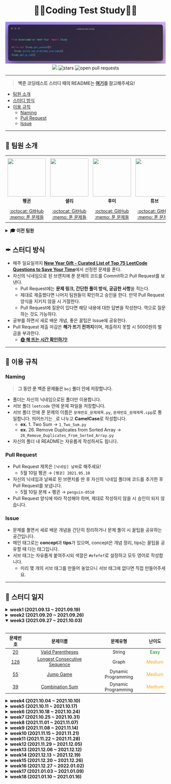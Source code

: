 <div align="center">
  <h1>👨‍💻Coding Test Study👩‍💻</h1>
  <img src='./logo.png' alt='logo'>
  <br/>
  <a href="https://hits.seeyoufarm.com"><img src="https://hits.seeyoufarm.com/api/count/incr/badge.svg?url=https%3A%2F%2Fgithub.com%2Fboostcamp-ai-tech-4%2Fcoding-test-study&count_bg=%2379C83D&title_bg=%23555555&icon=&icon_color=%23E7E7E7&title=hits&edge_flat=false"/></a>
  <img src="https://img.shields.io/github/stars/boostcamp-ai-tech-4/coding-test-study" alt="stars"/>
  <img src="https://img.shields.io/github/issues-pr/boostcamp-ai-tech-4/coding-test-study" alt="open pull requests"/>
</div>

---

> **백준 코딩테스트 스터디 때의 README는 [여기](/README_BOJ.md)를 참고해주세요!**

- [팀원 소개](#-팀원-소개)
- [스터디 방식](#-스터디-방식)
- [이용 규칙](#-이용-규칙)
  - [Naming](#naming)
  - [Pull Request](#pull-request)
  - [Issue](#issue)

---

## 👋 팀원 소개

<table>
    <tr height="160px">
        <td align="center" width="150px">
            <a href="https://github.com/CoodingPenguin"><img height="120px" width="120px" src="https://avatars.githubusercontent.com/u/37505775?s=460&u=44732fef53503e63d47192ce5c2de747eff5f0c6&v=4"/></a>
            <br />
            <strong>펭귄</strong>
        </td>
        <td align="center" width="150px">
            <a href="https://github.com/bsm8734"><img height="120px" width="120px" src="https://avatars.githubusercontent.com/u/35002768?s=460&v=4"/></a>
            <br />
            <strong>샐리</strong>
        </td>
        <td align="center" width="150px">
            <a href="https://github.com/opijae"><img height="120px" width="120px" src="https://avatars.githubusercontent.com/u/26226101?v=4"/></a>
            <br />
            <strong>후미</strong>
        </td>
        <td align="center" width="150px">
            <a href="https://github.com/peacecheejecake"><img height="120px" width="120px" src="https://avatars.githubusercontent.com/u/29668380?v=4"/></a>
            <br />
            <strong>튜브</strong>
        </td>
    </tr>
    <tr height="50px">
        <td align="center">
            <a href="https://github.com/coodingpenguin">:octocat: GitHub</a>
            <br />
            <a href="./coodingpenguin">:memo: 푼 문제들</a>
        </td>
        <td align="center">
            <a href="https://github.com/bsm8734">:octocat: GitHub</a>
            <br />
            <a href="./sally">:memo: 푼 문제들</a>
        <td align="center">
            <a href="https://github.com/opijae">:octocat: GitHub</a>
            <br />
            <a href="./opijae">:memo: 푼 문제들</a>
        </td>
        <td align="center">
            <a href="https://github.com/peacecheejecake">:octocat: GitHub</a>
            <br />
            <a href="./peacecheejecake">:memo: 푼 문제들</a>
        </td>
    </tr>
</table>

<details>
    <summary><strong>🎓 이전 팀원</strong></summary>
    <br/>
    <table>
        <tr height="160px">
            <td align="center" width="150px">
                <a href="https://github.com/changwoomon"><img height="120px" width="120px" src="https://avatars.githubusercontent.com/u/59998179?s=460&u=3a7c94b4d803a79b0bd947e184838607f0bf18c7&v=4"/></a>
                <br />
                <strong>원딜</strong>
            </td>
          <td align="center" width="150px">
            <a href="https://github.com/osmosm7"><img height="120px" width="120px" src="https://avatars.githubusercontent.com/u/48181287?v=4"/></a>
            <br />
            <strong>구너</strong>
          </td>
          <td align="center" width="150px">
            <a href="hhttps://github.com/dkswndms4782"><img height="120px" width="120px" src="https://avatars.githubusercontent.com/u/59716219?v=4"/></a>
            <br />
            <strong>감자</strong>
          </td>
      </tr>
        <tr height="50px">
            <td align="center">
                <a href="https://github.com/changwoomon">:octocat: GitHub</a>
                <br />
                <a href="./changwoomon">:memo: 푼 문제들</a>
            </td>
            <td align="center">
              <a href="https://github.com/osmosm7">:octocat: GitHub</a>
              <br />
              <a href="./osmosm7">:memo: 푼 문제들</a>
            </td>
            <td align="center">
              <a href="https://github.com/dkswndms4782">:octocat: GitHub</a>
              <br />
              <a href="./dkswndms4782">:memo: 푼 문제들</a>
            </td>
        </tr>
    </table>
</details>

## ✒ 스터디 방식

- 매주 일요일까지 <strong>[New Year Gift - Curated List of Top 75 LeetCode Questions to Save Your Time](https://www.teamblind.com/post/New-Year-Gift---Curated-List-of-Top-75-LeetCode-Questions-to-Save-Your-Time-OaM1orEU)</strong>에서 선정한 문제를 푼다.
- 자신의 닉네임으로 된 브랜치에 푼 문제의 코드를 Commit하고 Pull Request를 보낸다.
  - Pull Request에는 **문제 링크, 간단한 풀이 방식, 궁금한 사항**을 적는다.
  - 제대로 제출했다면 나머지 팀원들이 확인하고 승인을 한다. 만약 Pull Request 양식을 지키지 않을 시 거절한다.
  - Pull Request에 질문이 있다면 해당 내용에 대한 답변을 작성한다. 역으로 질문하는 것도 가능하다.
- 공부를 하면서 새로 배운 개념, 좋은 꿀팁은 Issue에 공유한다.
- Pull Request 제출 마감은 **해가 뜨기 전까지**이며, 제출하지 못할 시 5000원의 벌금을 부과한다.
  - **[🌞 해 뜨는 시간 확인하기!](https://www.google.com/search?q=%EC%9D%BC%EC%B6%9C%EC%8B%9C%EA%B0%84)**

---

## 📌 이용 규칙

### Naming

> **그 동안 푼 백준 문제들은 `boj` 폴더 안에 저장합니다.**

- 폴더는 자신의 닉네임으로된 폴더만 이용합니다.
- 서브 폴더 `leetcode` 안에 문제 파일을 저장합니다.
- 서브 폴더 안에 푼 문제의 이름은 `문제번호_문제제목.py`, `문제번호_문제제목.cpp`로 통일합니다. 띄어쓰기는 `_`로 나누고 **CamelCase**로 작성합니다.
  - **ex.** 1. Two Sum → `1_Two_Sum.py`
  - **ex.** 26. Remove Duplicates from Sorted Array → `26_Remove_Duplicates_From_Sorted_Array.py`
- 자신의 폴더 내 README는 자유롭게 작성하셔도 됩니다.

### Pull Request

- Pull Request 제목은 `[닉네임] 날짜`로 해주세요!
  - 5월 10일 펭귄 → `[펭귄] 2021.05.10`
- 자신의 닉네임과 날짜로 된 브랜치를 딴 후 자신의 닉네임 폴더에 코드를 추가한 후 Pull Request를 보냅니다.
  - 5월 10일 문제 + 펭귄 → `penguin-0510`
- Pull Request 양식에 따라 작성해야 하며, 제대로 작성하지 않을 시 승인이 되지 않습니다.

### Issue

- 문제를 풀면서 새로 배운 개념을 간단히 정리하거나 문제 풀이 시 꿀팁을 공유하는 공간입니다.
- 메인 태그로는 **concept**과 **tips**가 있으며, concept은 개념 정리, tips는 꿀팁을 공유할 때 다는 태그입니다.
- 서브 태그는 자유롭게 붙여주시되 색깔은 `#efefef`로 설정하고 모두 영어로 작성합니다.
  - 미리 몇 개의 서브 태그를 만들어 놓았으니 서브 태그에 없다면 직접 만들어주세요.

---

## 📝 스터디 일지

<details markdown="1">
<summary><strong>week1 (2021.09.13 ~ 2021.09.19)</summary></strong>

<br/>

| 문제번호 | 문제이름 | 문제유형 | 난이도 |
| :-: | :-: | :-: | :-: |
| [1](https://leetcode.com/problems/two-sum/) | [Two Sum](https://leetcode.com/problems/two-sum/) | Array | <span style="color:green">Easy</span> |
| [121](https://leetcode.com/problems/best-time-to-buy-and-sell-stock/) | [Best Time to Buy and Sell Stock](https://leetcode.com/problems/best-time-to-buy-and-sell-stock/) | Array | <span style="color:green">Easy</span> |
| [217](https://leetcode.com/problems/contains-duplicate/) | [Contains Duplicate](https://leetcode.com/problems/contains-duplicate/) | Array | <span style="color:green">Easy</span> |
| [238](https://leetcode.com/problems/product-of-array-except-self/) | [Product of Array Except Self](https://leetcode.com/problems/product-of-array-except-self/) | Array | <span style="color:green">Easy</span> |

</details>

<details markdown="1">
<summary><strong>week2 (2021.09.20 ~ 2021.09.26)</summary></strong>

<br/>

| 문제번호 | 문제이름 | 문제유형 | 난이도 |
| :-: | :-: | :-: | :-: |
| [338](https://leetcode.com/problems/counting-bits/) | [Counting Bits](https://leetcode.com/problems/counting-bits/) | Binary | <span style="color:green">Easy</span> |
| [1143](https://leetcode.com/problems/longest-common-subsequence/) | [Longest Common Subsequence](https://leetcode.com/problems/longest-common-subsequence/) | Dynamic Programming | <span style="color:orange">Medium</span> |

</details>

<details markdown="1" open>
<summary><strong>week3 (2021.09.27 ~ 2021.10.03)</summary></strong>

<br/>

| 문제번호 | 문제이름 | 문제유형 | 난이도 |
| :-: | :-: | :-: | :-: |
| [20](https://leetcode.com/problems/valid-parentheses/) | [Valid Parentheses](https://leetcode.com/problems/valid-parentheses/) | String | <span style="color:green">Easy</span> |
| [128](https://leetcode.com/problems/longest-consecutive-sequence/) | [Longest Consecutive Sequence](https://leetcode.com/problems/longest-consecutive-sequence/) | Graph | <span style="color:orange">Medium</span> |
| [55](https://leetcode.com/problems/jump-game/) | [Jump Game](https://leetcode.com/problems/jump-game/) | Dynamic Programming | <span style="color:orange">Medium</span> |
| [39](https://leetcode.com/problems/combination-sum-iv/) | [Combination Sum](https://leetcode.com/problems/combination-sum-iv/) | Dynamic Programming | <span style="color:orange">Medium</span> |

</details>

<details markdown="1">
<summary><strong>week4 (2021.10.04 ~ 2021.10.10)</summary></strong>

<br/>

| 문제번호 | 문제이름 | 문제유형 | 난이도 |
| :-: | :-: | :-: | :-: |
| [190](https://leetcode.com/problems/reverse-bits/) | [Reverse Bits](https://leetcode.com/problems/reverse-bits/) | Binary | <span style="color:green">Easy</span> |
| [98](https://leetcode.com/problems/validate-binary-search-tree/) | [Validate Binary Search Tree](https://leetcode.com/problems/validate-binary-search-tree/) | Tree | <span style="color:orange">Medium</span> |
| [143](https://leetcode.com/problems/reorder-list/) | [Reorder List](https://leetcode.com/problems/reorder-list/) | Linked List | <span style="color:orange">Medium</span> |
| [79](https://leetcode.com/problems/word-search/) | [Word Search](https://leetcode.com/problems/word-search/) | Matrix | <span style="color:orange">Medium</span> |

</details>

<details markdown="1">
<summary><strong>week5 (2021.10.11 ~ 2021.10.17)</summary></strong>

<br/>

| 문제번호 | 문제이름 | 문제유형 | 난이도 |
| :-: | :-: | :-: | :-: |
| [242](https://leetcode.com/problems/valid-anagram/) | [Valid Anagram](https://leetcode.com/problems/valid-anagram/) | String | <span style="color:green">Easy</span> |
| [435](https://leetcode.com/problems/non-overlapping-intervals/) | [Non-overlapping Intervals](https://leetcode.com/problems/non-overlapping-intervals/) | Interval | <span style="color:orange">Medium</span> |
| [207](https://leetcode.com/problems/course-schedule/) | [Course Schedule](https://leetcode.com/problems/course-schedule/) | Graph | <span style="color:orange">Medium</span> |
| [139](https://leetcode.com/problems/word-break/) | [Word Break Problem](https://leetcode.com/problems/word-break/) | Dynamic Programming | <span style="color:orange">Medium</span> |

</details>

<details markdown="1">
<summary><strong>week6 (2021.10.18 ~ 2021.10.24)</summary></strong>

<br/>

| 문제번호 | 문제이름 | 문제유형 | 난이도 |
| :-: | :-: | :-: | :-: |
| [15](https://leetcode.com/problems/3sum/) | [3Sum](https://leetcode.com/problems/3sum/) | Array | <span style="color:orange">Medium</span> |
| [19](https://leetcode.com/problems/remove-nth-node-from-end-of-list/) | [Remove Nth Node From End Of List](https://leetcode.com/problems/remove-nth-node-from-end-of-list/) | Linked List | <span style="color:orange">Medium</span> |
| [200](https://leetcode.com/problems/number-of-islands/) | [Number of Islands](https://leetcode.com/problems/number-of-islands/) | Graph | <span style="color:orange">Medium</span> |

</details>

<details markdown="1">
<summary><strong>week7 (2021.10.25 ~ 2021.10.31)</summary></strong>

<br/>

| 문제번호 | 문제이름 | 문제유형 | 난이도 |
| :-: | :-: | :-: | :-: |
| [235](https://leetcode.com/problems/lowest-common-ancestor-of-a-binary-search-tree/) | [Lowest Common Ancestor of BST](https://leetcode.com/problems/lowest-common-ancestor-of-a-binary-search-tree/) | Tree | <span style="color:green">Easy</span> |
| [347](https://leetcode.com/problems/top-k-frequent-elements/) | [Top K Frequent Elements](https://leetcode.com/problems/top-k-frequent-elements/) | Heap | <span style="color:orange">Medium</span> |
| [62](https://leetcode.com/problems/unique-paths/) | [Unique Paths](https://leetcode.com/problems/unique-paths/) | Dynamic Programming | <span style="color:orange">Medium</span> |
| [5](https://leetcode.com/problems/longest-palindromic-substring/) | [Longest Palindromic Substring](https://leetcode.com/problems/longest-palindromic-substring/) | String | <span style="color:orange">Medium</span> |

</details>

<details markdown="1">
<summary><strong>week8 (2021.11.01 ~ 2021.11.07)</summary></strong>

<br/>

| 문제번호 | 문제이름 | 문제유형 | 난이도 |
| :-: | :-: | :-: | :-: |
| [21](https://leetcode.com/problems/merge-two-sorted-lists/) | [Merge Two Sorted Lists](https://leetcode.com/problems/merge-two-sorted-lists/) | Linked List | <span style="color:green">Easy</span> |
| [322](https://leetcode.com/problems/coin-change/) | [Coin Change](https://leetcode.com/problems/coin-change/) | Dynamic Programming | <span style="color:orange">Medium</span> |
| [102](https://leetcode.com/problems/binary-tree-level-order-traversal/) | [Binary Tree Level Order Traversal](https://leetcode.com/problems/binary-tree-level-order-traversal/) | Tree | <span style="color:orange">Medium</span> |
| [230](https://leetcode.com/problems/kth-smallest-element-in-a-bst/) | [Kth Smallest Element in a BST](https://leetcode.com/problems/kth-smallest-element-in-a-bst/) | Tree | <span style="color:orange">Medium</span> |

</details>

<details markdown="1">
<summary><strong>week9 (2021.11.08 ~ 2021.11.14)</summary></strong>

<br/>

| 문제번호 | 문제이름 | 문제유형 | 난이도 |
| :-: | :-: | :-: | :-: |
| [226](https://leetcode.com/problems/invert-binary-tree/) | [Invert/Flip Binary Tree](https://leetcode.com/problems/invert-binary-tree/) | Tree | <span style="color:green">Easy</span> |
| [647](https://leetcode.com/problems/palindromic-substrings/) | [Palindromic Substrings](https://leetcode.com/problems/palindromic-substrings/) | String | <span style="color:orange">Medium</span> |
| [105](https://leetcode.com/problems/construct-binary-tree-from-preorder-and-inorder-traversal/) | [Construct Binary Tree from Preorder and Inorder Traversal](https://leetcode.com/problems/construct-binary-tree-from-preorder-and-inorder-traversal/) | Tree | <span style="color:orange">Medium</span> |
| [91](https://leetcode.com/problems/decode-ways/) | [Decode Ways](https://leetcode.com/problems/decode-ways/) | Dynamic Programming | <span style="color:orange">Medium</span> |

</details>

<details markdown="1">
<summary><strong>week10 (2021.11.15 ~ 2021.11.21)</summary></strong>

<br/>

| 문제번호 | 문제이름 | 문제유형 | 난이도 |
| :-: | :-: | :-: | :-: |
| [104](https://leetcode.com/problems/maximum-depth-of-binary-tree/) | [Maximum Depth of Binary Tree](https://leetcode.com/problems/maximum-depth-of-binary-tree/) | Tree | <span style="color:green">Easy</span> |
| [208](https://leetcode.com/problems/implement-trie-prefix-tree/) | [Implement Trie (Prefix Tree)](https://leetcode.com/problems/implement-trie-prefix-tree/) | Tree | <span style="color:orange">Medium</span> |
| [424](https://leetcode.com/problems/longest-repeating-character-replacement/) | [Longest Repeating Character Replacement](https://leetcode.com/problems/longest-repeating-character-replacement/) | String | <span style="color:orange">Medium</span> |
| [206](https://leetcode.com/problems/reverse-linked-list/) | [Reverse a Linked List](https://leetcode.com/problems/reverse-linked-list/) | Linked List | <span style="color:orange">Medium</span> |

</details>

<details markdown="1">
<summary><strong>week11 (2021.11.22 ~ 2021.11.28)</summary></strong>

<br/>

| 문제번호 | 문제이름 | 문제유형 | 난이도 |
| :-: | :-: | :-: | :-: |
| [268](https://leetcode.com/problems/missing-number/) | [Missing Number](https://leetcode.com/problems/missing-number/) | Binary | <span style="color:green">Easy</span> |
| [211](https://leetcode.com/problems/add-and-search-word-data-structure-design/) | [Add and Search Word](https://leetcode.com/problems/add-and-search-word-data-structure-design/) | Tree | <span style="color:orange">Medium</span> |
| [57](https://leetcode.com/problems/insert-interval/) | [Insert Interval](https://leetcode.com/problems/insert-interval/) | Interval | <span style="color:orange">Medium</span> |
| [23](https://leetcode.com/problems/merge-k-sorted-lists/) | [Merge K Sorted Lists](https://leetcode.com/problems/merge-k-sorted-lists/) | Heap | <span style="color:red">Hard</span> |

</details>

<details markdown="1">
<summary><strong>week12 (2021.11.29 ~ 2021.12.05)</summary></strong>

<br/>

| 문제번호 | 문제이름 | 문제유형 | 난이도 |
| :-: | :-: | :-: | :-: |
| [100](https://leetcode.com/problems/same-tree/) | [Same Tree](https://leetcode.com/problems/same-tree/) | Tree | <span style="color:green">Easy</span> |
| [48](https://leetcode.com/problems/rotate-image/) | [Rotate Image](https://leetcode.com/problems/rotate-image/) | Matrix | <span style="color:orange">Medium</span> |
| [76](https://leetcode.com/problems/minimum-window-substring/) | [Minimum Window Substring](https://leetcode.com/problems/minimum-window-substring/) | String | <span style="color:red">Hard</span> |

</details>

<details markdown="1">
<summary><strong>week13 (2021.12.06 ~ 2021.12.12)</summary></strong>

<br/>

| 문제번호 | 문제이름 | 문제유형 | 난이도 |
| :-: | :-: | :-: | :-: |
| [125](https://leetcode.com/problems/valid-palindrome/) | [Valid Palindrome](https://leetcode.com/problems/valid-palindrome/) | String | <span style="color:green">Easy</span> |
| [133](https://leetcode.com/problems/clone-graph/) | [Clone Graph](https://leetcode.com/problems/clone-graph/) | Graph | <span style="color:orange">Medium</span> |
| [49](https://leetcode.com/problems/group-anagrams/) | [Group Anagrams](https://leetcode.com/problems/group-anagrams/) | String | <span style="color:orange">Medium</span> |
| [124](https://leetcode.com/problems/binary-tree-maximum-path-sum/) | [Binary Tree Maximum Path Sum](https://leetcode.com/problems/binary-tree-maximum-path-sum/) | Tree | <span style="color:red">Hard</span> |

</details>

<details markdown="1">
<summary><strong>week14 (2021.12.13 ~ 2021.12.19)</summary></strong>

<br/>

| 문제번호 | 문제이름 | 문제유형 | 난이도 |
| :-: | :-: | :-: | :-: |
| [191](https://leetcode.com/problems/number-of-1-bits/) | [Number of 1 Bits](https://leetcode.com/problems/number-of-1-bits/) | Binary | <span style="color:green">Easy</span> |
| [417](https://leetcode.com/problems/pacific-atlantic-water-flow/) | [Pacific Atlantic Water Flow](https://leetcode.com/problems/pacific-atlantic-water-flow/) | Graph | <span style="color:orange">Medium</span> |
| [11](https://leetcode.com/problems/container-with-most-water/) | [Container With Most Water](https://leetcode.com/problems/container-with-most-water/) | Array | <span style="color:orange">Medium</span> |
| [23](https://leetcode.com/problems/merge-k-sorted-lists/) | [Merge K Sorted Lists](https://leetcode.com/problems/merge-k-sorted-lists/) | Linked List | <span style="color:red">Hard</span> |

</details>

<details markdown="1">
<summary><strong>week15 (2021.12.20 ~ 2021.12.26)</summary></strong>

<br/>

| 문제번호 | 문제이름 | 문제유형 | 난이도 |
| :-: | :-: | :-: | :-: |
| [70](https://leetcode.com/problems/climbing-stairs/) | [Climbing Stairs](https://leetcode.com/problems/climbing-stairs/) | Dynamic Programming | <span style="color:green">Easy</span> |
| [54](https://leetcode.com/problems/spiral-matrix/) | [Spiral Matrix](https://leetcode.com/problems/spiral-matrix/) | Matrix | <span style="color:orange">Medium</span> |
| [3](https://leetcode.com/problems/longest-substring-without-repeating-characters/) | [Longest Substring Without Repeating Characters](https://leetcode.com/problems/longest-substring-without-repeating-characters/) | String | <span style="color:orange">Medium</span> |
| [295](https://leetcode.com/problems/find-median-from-data-stream/) | [Find Median from Data Stream](https://leetcode.com/problems/find-median-from-data-stream/) | Heap | <span style="color:red">Hard</span> |

</details>

<details markdown="1">
<summary><strong>week16 (2021.12.27 ~ 2022.01.02)</summary></strong>

<br/>

| 문제번호 | 문제이름 | 문제유형 | 난이도 |
| :-: | :-: | :-: | :-: |
| [572](https://leetcode.com/problems/subtree-of-another-tree/) | [Subtree of Another Tree](https://leetcode.com/problems/subtree-of-another-tree/) | Tree | <span style="color:green">Easy</span> |
| [141](https://leetcode.com/problems/linked-list-cycle/) | [Detect Cycle in a Linked List](https://leetcode.com/problems/linked-list-cycle/) | Linked List | <span style="color:orange">Medium</span> |
| [213](https://leetcode.com/problems/house-robber-ii/) | [House Robber II](https://leetcode.com/problems/house-robber-ii/) | Dynamic Programming | <span style="color:orange">Medium</span> |

</details>

<details markdown="1">
<summary><strong>week17 (2021.01.03 ~ 2021.01.09)</summary></strong>

<br/>

| 문제번호 | 문제이름 | 문제유형 | 난이도 |
| :-: | :-: | :-: | :-: |
| [73](https://leetcode.com/problems/set-matrix-zeroes/) | [Set Matrix Zeroes](https://leetcode.com/problems/set-matrix-zeroes/) | Matrix | <span style="color:orange">Medium</span> |
| [198](https://leetcode.com/problems/house-robber/) | [House Robber](https://leetcode.com/problems/house-robber/) | Dynamic Programming | <span style="color:orange">Medium</span> |
| [300](https://leetcode.com/problems/longest-increasing-subsequence/) | [Longest Increasing Subsequence](https://leetcode.com/problems/longest-increasing-subsequence/) | Dynamic Programming | <span style="color:orange">Medium</span> |
| [212](https://leetcode.com/problems/word-search-ii/) | [Word Search II](https://leetcode.com/problems/word-search-ii/) | Tree | <span style="color:red">Hard</span> |

</details>

<details markdown="1">
<summary><strong>week18 (2021.01.10 ~ 2021.01.16)</summary></strong>

<br/>

| 문제번호 | 문제이름 | 문제유형 | 난이도 |
| :-: | :-: | :-: | :-: |
| [56](https://leetcode.com/problems/merge-intervals/) | [Merge Intervals](https://leetcode.com/problems/merge-intervals/) | Interval | <span style="color:orange">Medium</span> |
| [371](https://leetcode.com/problems/sum-of-two-integers/) | [Sum of Two Integers](https://leetcode.com/problems/sum-of-two-integers/) | Binary | <span style="color:orange">Medium</span> |
| [297](https://leetcode.com/problems/serialize-and-deserialize-binary-tree/) | [Serialize and Deserialize Binary Tree](https://leetcode.com/problems/serialize-and-deserialize-binary-tree/) | Tree | <span style="color:red">Hard</span> |

</details>

